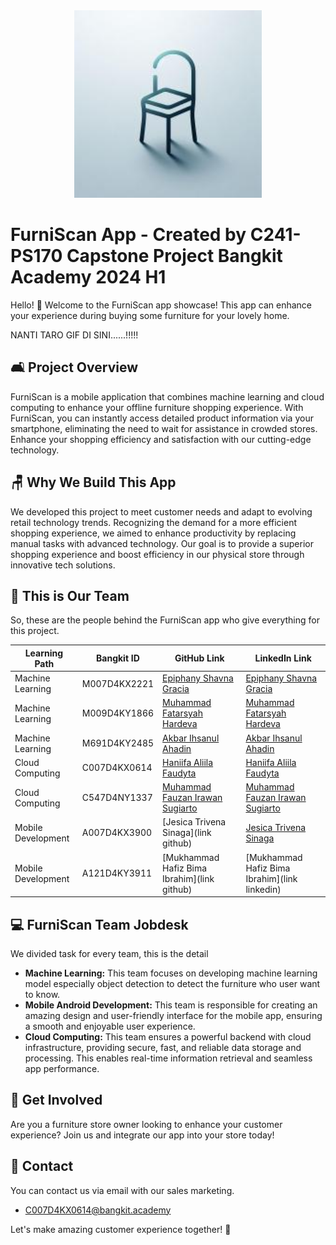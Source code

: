 <div align="center">
  <img src="logo.jpeg" alt="Furni Scan" width="300">
</div>

# FurniScan App - Created by C241-PS170 Capstone Project Bangkit Academy 2024 H1

Hello! 👋 Welcome to the FurniScan app showcase! This app can enhance your experience during buying some furniture for your lovely home.

NANTI TARO GIF DI SINI......!!!!!

## 🛋️ Project Overview

FurniScan is a mobile application that combines machine learning and cloud computing to enhance your offline furniture shopping experience. With FurniScan, you can instantly access detailed product information via your smartphone, eliminating the need to wait for assistance in crowded stores. Enhance your shopping efficiency and satisfaction with our cutting-edge technology.

## 🪑 Why We Build This App

We developed this project to meet customer needs and adapt to evolving retail technology trends. Recognizing the demand for a more efficient shopping experience, we aimed to enhance productivity by replacing manual tasks with advanced technology. Our goal is to provide a superior shopping experience and boost efficiency in our physical store through innovative tech solutions.

## 🦾 This is Our Team

So, these are the people behind the FurniScan app who give everything for this project.

| Learning Path                         | Bangkit ID    | GitHub Link                | LinkedIn Link                          |
|------------------------------|---------------|-----------------------|-----------------------------------|
| Machine Learning        | M007D4KX2221   | [Epiphany Shavna Gracia](https://github.com/grachhe/) | [Epiphany Shavna Gracia](https://www.linkedin.com/in/epiphany-shavna-gracia/)      |
| Machine Learning             | M009D4KY1866   | [Muhammad Fatarsyah Hardeva](https://github.com/mfatarsyah) | [Muhammad Fatarsyah Hardeva](https://www.linkedin.com/in/muhammad-fatarsyah-hardeva/)      |
| Machine Learning             | M691D4KY2485   | [Akbar Ihsanul Ahadin](https://github.com/xitsaix) | [Akbar Ihsanul Ahadin](https://www.linkedin.com/in/akbar-ihsanul-ahadin)      |
| Cloud Computing    | C007D4KX0614   | [Haniifa Aliila Faudyta](https://github.com/Haniifaa/) | [Haniifa Aliila Faudyta](https://www.linkedin.com/in/haniifa-aliila-faudyta/)      |
| Cloud Computing      | C547D4NY1337   | [Muhammad Fauzan Irawan Sugiarto](https://github.com/muhammadfauzanis/) | [Muhammad Fauzan Irawan Sugiarto](https://www.linkedin.com/in/muhammadfauzanis/)      |
| Mobile Development      | A007D4KX3900   | [Jesica Trivena Sinaga](link github) | [Jesica Trivena Sinaga](https://www.linkedin.com/in/jesica-trivena/)      |
| Mobile Development | A121D4KY3911   | [Mukhammad Hafiz Bima Ibrahim](link github) | [Mukhammad Hafiz Bima Ibrahim](link linkedin)      |

## 💻 FurniScan Team Jobdesk

We divided task for every team, this is the detail

- **Machine Learning:** This team focuses on developing machine learning model especially object detection to detect the furniture who user want to know.
- **Mobile Android Development:** This team is responsible for creating an amazing design and user-friendly interface for the mobile app, ensuring a smooth and enjoyable user experience.
- **Cloud Computing:** This team ensures a powerful backend with cloud infrastructure, providing secure, fast, and reliable data storage and processing. This enables real-time information retrieval and seamless app performance.

## 🤝 Get Involved

Are you a furniture store owner looking to enhance your customer experience? Join us and integrate our app into your store today!

## 💌 Contact

You can contact us via email with our sales marketing.
- C007D4KX0614@bangkit.academy

Let's make amazing customer experience together! 🙌
